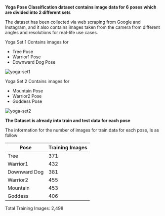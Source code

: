 **Yoga Pose Classification dataset contains image data for 6 poses which are divided into 2 different sets**

The dataset has been collected via web scraping from Google and Instagram, and it also contains images taken from the camera from different angles and resolutions for real-life use cases.

Yoga Set 1 Contains images for
- Tree Pose 
- Warrior1 Pose 
- Downward Dog Pose 

<img src="https://i.ibb.co/72hGhF1/yoga-set1.jpg" alt="yoga-set1">

Yoga Set 2 Contains images for
- Mountain Pose 
- Warrior2 Pose 
- Goddess Pose 

<img src="https://i.ibb.co/KFW7qKZ/yoga-set2.jpg" alt="yoga-set2">

**The Dataset is already into train and test data for each pose**

The information for the number of images for train data for each pose, Is as follow

| Pose | Training Images |
| ---| ---|
| Tree | 371 |
| Warrior1 |  432 |
| Downward Dog | 381 |
| Warrior2 | 455 |
| Mountain | 453 |
| Goddess | 406 

Total Training Images: 2,498
